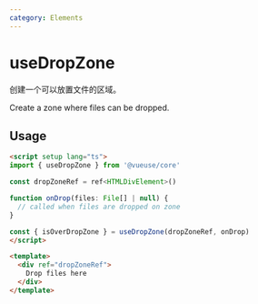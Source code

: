 ```yaml
---
category: Elements
---
```


# useDropZone

创建一个可以放置文件的区域。

Create a zone where files can be dropped.

## Usage

```html
<script setup lang="ts">
import { useDropZone } from '@vueuse/core'

const dropZoneRef = ref<HTMLDivElement>()

function onDrop(files: File[] | null) {
  // called when files are dropped on zone
}

const { isOverDropZone } = useDropZone(dropZoneRef, onDrop)
</script>

<template>
  <div ref="dropZoneRef">
    Drop files here
  </div>
</template>
```
